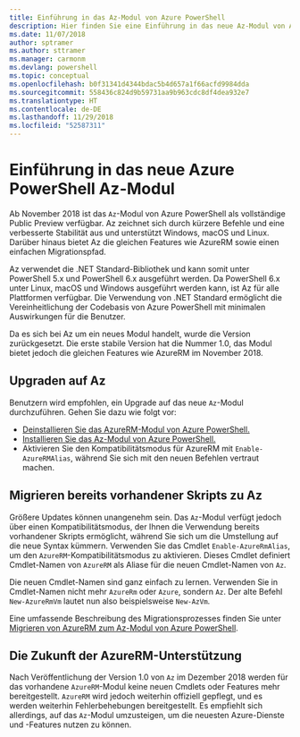 ```yaml
---
title: Einführung in das Az-Modul von Azure PowerShell
description: Hier finden Sie eine Einführung in das neue Az-Modul von Azure PowerShell, das das AzureRM-Modul ersetzt.
ms.date: 11/07/2018
author: sptramer
ms.author: sttramer
ms.manager: carmonm
ms.devlang: powershell
ms.topic: conceptual
ms.openlocfilehash: b0f31341d4344bdac5b4d657a1f66acfd9984dda
ms.sourcegitcommit: 558436c824d9b59731aa9b963cdc8df4dea932e7
ms.translationtype: HT
ms.contentlocale: de-DE
ms.lasthandoff: 11/29/2018
ms.locfileid: "52587311"
---
```

# <a name="introducing-the-new-azure-powershell-az-module"></a>Einführung in das neue Azure PowerShell Az-Modul

Ab November 2018 ist das `Az`-Modul von Azure PowerShell als vollständige Public Preview verfügbar.
Az zeichnet sich durch kürzere Befehle und eine verbesserte Stabilität aus und unterstützt Windows, macOS und Linux. Darüber hinaus bietet Az die gleichen Features wie AzureRM sowie einen einfachen Migrationspfad.

Az verwendet die .NET Standard-Bibliothek und kann somit unter PowerShell 5.x und PowerShell 6.x ausgeführt werden.
Da PowerShell 6.x unter Linux, macOS und Windows ausgeführt werden kann, ist Az für alle Plattformen verfügbar.
Die Verwendung von .NET Standard ermöglicht die Vereinheitlichung der Codebasis von Azure PowerShell mit minimalen Auswirkungen für die Benutzer.

Da es sich bei Az um ein neues Modul handelt, wurde die Version zurückgesetzt. Die erste stabile Version hat die Nummer 1.0, das Modul bietet jedoch die gleichen Features wie AzureRM im November 2018.

## <a name="upgrade-to-az"></a>Upgraden auf Az

Benutzern wird empfohlen, ein Upgrade auf das neue `Az`-Modul durchzuführen. Gehen Sie dazu wie folgt vor:

* [Deinstallieren Sie das AzureRM-Modul von Azure PowerShell.](/powershell/azure/uninstall-azurerm-ps)
* [Installieren Sie das Az-Modul von Azure PowerShell.](/powershell/azure/install-az-ps)
* Aktivieren Sie den Kompatibilitätsmodus für AzureRM mit `Enable-AzureRMAlias`, während Sie sich mit den neuen Befehlen vertraut machen.

## <a name="migrate-existing-scripts-to-az"></a>Migrieren bereits vorhandener Skripts zu Az

Größere Updates können unangenehm sein. Das `Az`-Modul verfügt jedoch über einen Kompatibilitätsmodus, der Ihnen die Verwendung bereits vorhandener Skripts ermöglicht, während Sie sich um die Umstellung auf die neue Syntax kümmern. Verwenden Sie das Cmdlet `Enable-AzureRmAlias`, um den `AzureRM`-Kompatibilitätsmodus zu aktivieren. Dieses Cmdlet definiert Cmdlet-Namen von `AzureRM` als Aliase für die neuen Cmdlet-Namen von `Az`.

Die neuen Cmdlet-Namen sind ganz einfach zu lernen. Verwenden Sie in Cmdlet-Namen nicht mehr `AzureRm` oder `Azure`, sondern `Az`. Der alte Befehl `New-AzureRmVm` lautet nun also beispielsweise `New-AzVm`.

Eine umfassende Beschreibung des Migrationsprozesses finden Sie unter [Migrieren von AzureRM zum Az-Modul von Azure PowerShell](migrate-from-azurerm-to-az.md).

## <a name="the-future-of-support-for-azurerm"></a>Die Zukunft der AzureRM-Unterstützung

Nach Veröffentlichung der Version 1.0 von `Az` im Dezember 2018 werden für das vorhandene `AzureRM`-Modul keine neuen Cmdlets oder Features mehr bereitgestellt. `AzureRM` wird jedoch weiterhin offiziell gepflegt, und es werden weiterhin Fehlerbehebungen bereitgestellt. Es empfiehlt sich allerdings, auf das `Az`-Modul umzusteigen, um die neuesten Azure-Dienste und -Features nutzen zu können.